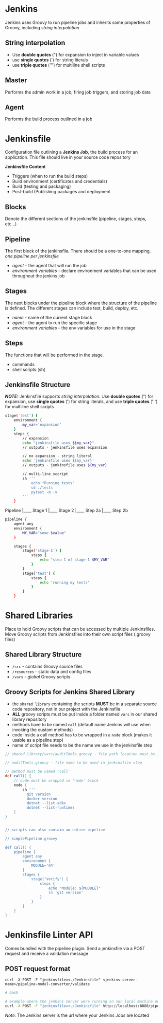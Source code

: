 # Jenkins
Jenkins uses Groovy to run pipeline jobs and inherits some properties of Groovy, including _string interpolation_

## __String interpolation__
- Use __double quotes__ (") for expansion to inject in variable values
- use __single quotes__ (') for string literals
- use __triple quotes__ (''') for multiline shell scripts


## Master
Performs the admin work in a job, firing job triggers, and storing job data

## Agent
Performs the build process outlined in a job

# Jenkinsfile
Configuration file outlining a __Jenkins Job__, the build process for an application. This file should live in your source code repository

__Jenkinsfile Content__

- Triggers (when to run the build steps)
- Build environment (certificates and credentials)
- Build (testing and packaging)
- Post-build (Publishing packages and deployment


## Blocks
Denote the different sections of the jenkinsfile (pipeline, stages, steps, etc...)


## Pipeline
The first block of the jenkinsfile. There should be a one-to-one mapping, _one pipeline per jenkinsfile_

- _agent_ - the agent that will run the job
- _environment variables_ - declare environment variables that can be used throughout the jenkins job


## Stages
The next blocks under the pipeline block where the structure of the pipeline is defined. The different stages can include test, build, deploy, etc.

- _name_ - name of the current stage block
- _agent_ - the agent to run the specific stage
- _environment variables_ - the env variables for use in the stage


## Steps
The functions that will be performed in the stage. 

- commands
- shell scripts (sh)


## Jenkinsfile Structure
___NOTE:___ Jenkinsfile supports _string interpolation_. Use __double quotes__ (") for expansion, use __single quotes__ (') for string literals, and use __triple quotes__ (''') for multiline shell scripts

```bash
stage('test') {
	environment {
		my_var='expansion'
	}
	steps {
		// expansion
		echo "jenkinsfile uses ${my_var}"
		// outputs - jenkinsfile uses expansion

		// no expansion - string literal
		echo 'jenkinsfile uses ${my_var}'
		// outputs - jenkinsfile uses ${my_var}

		// multi-line sccript
		sh '''
			echo "Running tests"
			cd ./tests
			pytest -m -v
		'''
	}
```


Pipeline
    |____ Stage 1
    |____ Stage 2
	    |____ Step 2a
	    |____ Step 2b

```bash
pipeline {
	agent any
	environment {
		MY_VAR="some $value"
	}

	stages {
		stage('stage-1') {
			steps {
				echo "step 1 of stage-1 $MY_VAR"
			}
		}
		stage{'test') {
			steps {
				echo 'running my tests'
			}
		}
	}

```


# Shared Libraries
Place to hold Groovy scripts that can be accessed by multiple Jenkinsfiles. Move Groovy scripts from Jenkinsfiles into their own script files (.groovy files)

## Shared Library Structure
- `/src` - contains Groovy source files
- `/resources` - static data and config files
- `/vars` - _global_ Groovy scripts

## Groovy Scripts for Jenkins Shared Library
- the `shared library` containing the scripts __MUST__ be in a separate source code repository, not in our project with the Jenkinsfile
- __ALL__ groovy scripts must be put inside a folder named `vars` in our shared library repository
- methods have to be named `call` (default name Jenkins will use when invoking the custom methods)
- code inside a call method has to be wrapped in a `node` block (makes it usable as a pipeline step)
- name of script file needs to be the name we use in the jenkinsfile step

```groovy
// shared_library/vars/auditTools.groovy - file path location must be in a 'vars' directory

// auditTools.groovy - file name to be used in jenkinsfile step

// method must be named 'call'
def call() {
	// code must be wrapped in 'node' block
	node {
		sh '''
		  git version
		  docker version
		  dotnet --list-sdks
		  dotnet --list-runtimes
	}
}


// scripts can also contain an entire pipeline

// simplePipeline.groovy

def call() {
	pipeline {
		agent any
		environment {
			MODULE='m4'
		}
		stages {
			stage('Verify') {
				steps {
					echo "Module: ${MODULE}"
					sh 'git version'
				}
			}
		}
	}
}

```

# Jenkinsfile Linter API
Comes bundled with the pipeline plugin. Send a jenkinsfile via a POST request and receive a validation message

## __POST request format__
`curl -X POST -F "jenkinsfile=<./Jenkinsfile" <jenkins-server-name>/pipeline-model-converter/validate`

```bash
# bash

# example where the jenkins server were running on our local machine on localhost port 8080
curl -X POST -F "jenkinsfile=<./Jenkinsfile" http://localhost:8080/pipeline-model-converter/validate
```

_Note:_ The Jenkins server is the url where your Jenkins Jobs are located
